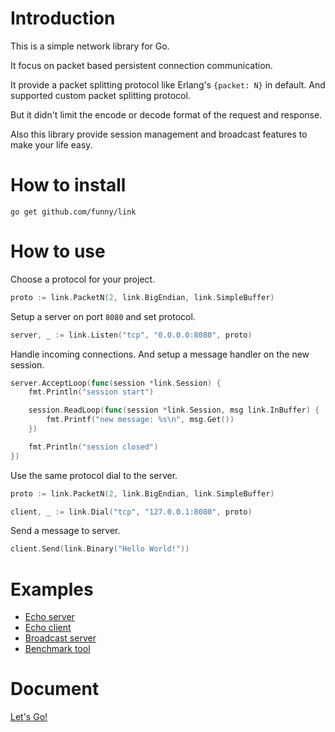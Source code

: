 Introduction
============

This is a simple network library for Go.

It focus on packet based persistent connection communication.

It provide a packet splitting protocol like Erlang's `{packet: N}` in default. And supported custom packet splitting protocol.

But it didn't limit the encode or decode format of the request and response.

Also this library provide session management and broadcast features to make your life easy.

How to install
==============

```
go get github.com/funny/link
```

How to use
===========

Choose a protocol for your project.

```go
proto := link.PacketN(2, link.BigEndian, link.SimpleBuffer)
```

Setup a server on port `8080` and set protocol.

```go
server, _ := link.Listen("tcp", "0.0.0.0:8080", proto)
```

Handle incoming connections. And setup a message handler on the new session.

```go
server.AcceptLoop(func(session *link.Session) {
	fmt.Println("session start")

	session.ReadLoop(func(session *link.Session, msg link.InBuffer) {
		fmt.Printf("new message: %s\n", msg.Get())
	})

	fmt.Println("session closed")
})
```

Use the same protocol dial to the server.

```go
proto := link.PacketN(2, link.BigEndian, link.SimpleBuffer)

client, _ := link.Dial("tcp", "127.0.0.1:8080", proto)
```

Send a message to server.

```go
client.Send(link.Binary("Hello World!"))
```

Examples
========

* [Echo server](https://github.com/funny/link/blob/master/examples/echo_server/main.go)
* [Echo client](https://github.com/funny/link/blob/master/examples/echo_client/main.go)
* [Broadcast server](https://github.com/funny/link/blob/master/examples/broadcast/main.go)
* [Benchmark tool](https://github.com/funny/link/blob/master/examples/benchmark/main.go)

Document
========

[Let's Go!](http://godoc.org/github.com/funny/link)
